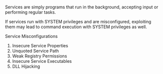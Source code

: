Services are simply programs that run in the
background, accepting input or performing regular
tasks.

If services run with SYSTEM privileges and are
misconfigured, exploiting them may lead to command
execution with SYSTEM privileges as well.

Service Misconfigurations
1. Insecure Service Properties
2. Unquoted Service Path
3. Weak Registry Permissions
4. Insecure Service Executables
5. DLL Hijacking
